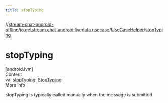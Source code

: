 ```yaml
---
title: stopTyping
---
```

//[stream-chat-android-offline](../../../index.md)/[io.getstream.chat.android.livedata.usecase](../index.md)/[UseCaseHelper](index.md)/[stopTyping](stopTyping.md)



# stopTyping  
[androidJvm]  
Content  
val [stopTyping](stopTyping.md): [StopTyping](../StopTyping/index.md)  
More info  


stopTyping is typically called manually when the message is submitted

  



